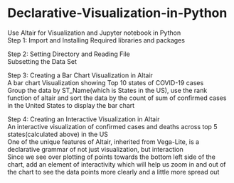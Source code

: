 # Declarative-Visualization-in-Python
Use Altair for Visualization and Jupyter notebook in Python<br />
Step 1: Import and Installing Required libraries and packages 

Step 2: Setting Directory and Reading File<br />
Subsetting the Data Set<br />

Step 3: Creating a Bar Chart Visualization in Altair <br />
A bar chart Visualization showing Top 10 states of COVID-19 cases<br />
Group the data by ST_Name(which is States in the US), use the rank function of altair and sort the data by the count of sum of confirmed cases in the United States to display the bar chart<br />

Step 4: Creating an Interactive Visualization in Altair <br />
An interactive visualization of confirmed cases and deaths across top 5 states(calculated above) in the US<br />
One of the unique features of Altair, inherited from Vega-Lite, is a declarative grammar of not just visualization, but interaction<br />
Since we see over plotting of points towards the bottom left side of the chart, add an element of interactivity which will help us zoom in and out of the chart to see the data points more clearly and a little more spread out
